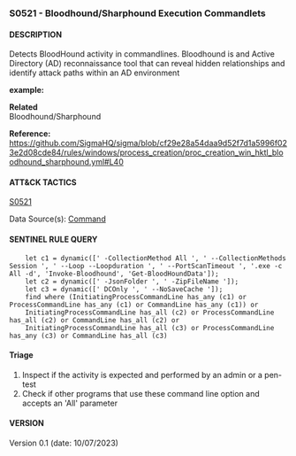 ### S0521 - Bloodhound/Sharphound Execution Commandlets 


####  DESCRIPTION  
Detects BloodHound activity in commandlines. Bloodhound is and Active Directory (AD) reconnaissance tool that can reveal hidden relationships and identify attack paths within an AD environment    

**example:**  
 


**Related** \
Bloodhound/Sharphound       


**Reference:**  
https://github.com/SigmaHQ/sigma/blob/cf29e28a54daa9d52f7d1a5996f023e2d08cde84/rules/windows/process_creation/proc_creation_win_hktl_bloodhound_sharphound.yml#L40     


####  ATT&CK TACTICS  
[S0521](https://attack.mitre.org/software/S0521/)    

Data Source(s): [Command](https://attack.mitre.org/datasources/DS001/)


#### SENTINEL RULE QUERY   

~~~
	let c1 = dynamic([' -CollectionMethod All ', ' --CollectionMethods Session ', ' --Loop --Loopduration ', ' --PortScanTimeout ', '.exe -c All -d', 'Invoke-Bloodhound', 'Get-BloodHoundData']);
    let c2 = dynamic([' -JsonFolder ', ' -ZipFileName ']);
    let c3 = dynamic([' DCOnly ', ' --NoSaveCache ']);
    find where (InitiatingProcessCommandLine has_any (c1) or ProcessCommandLine has_any (c1) or CommandLine has_any (c1)) or 
    InitiatingProcessCommandLine has_all (c2) or ProcessCommandLine has_all (c2) or CommandLine has_all (c2) or 
    InitiatingProcessCommandLine has_all (c3) or ProcessCommandLine has_any (c3) or CommandLine has_all (c3)   
~~~


#### Triage  

1. Inspect if the activity is expected and performed by an admin or a pen-test  
2. Check if other programs that use these command line option and accepts an 'All' parameter 


#### VERSION  
Version 0.1 (date: 10/07/2023)  
